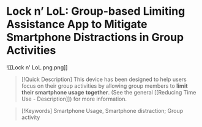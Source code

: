 # Lock n’ LoL: Group-based Limiting Assistance App to Mitigate Smartphone Distractions in Group Activities 

![[Lock n' LoL.png.png]]

> [!Quick Description]
> This device has been designed to help users focus on their group activities by allowing group members to **limit their smartphone usage** **together**.
> (See the general [[Reducing Time Use - Description]]) for more information.

>[!Keywords]
> Smartphone Usage, Smartphone distraction; Group activity

